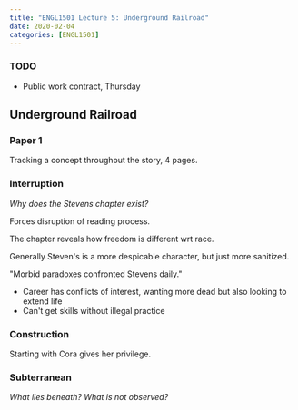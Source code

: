 ```yaml
---
title: "ENGL1501 Lecture 5: Underground Railroad"
date: 2020-02-04
categories: [ENGL1501]
---
```


### TODO

- Public work contract, Thursday

## Underground Railroad

### Paper 1

Tracking a concept throughout the story, 4 pages.

### Interruption

*Why does the Stevens chapter exist?*

Forces disruption of reading process.

The chapter reveals how freedom is different wrt race.

Generally Steven's is a more despicable character, but just more sanitized.

"Morbid paradoxes confronted Stevens daily."

- Career has conflicts of interest, wanting more dead but also looking to extend life
- Can't get skills without illegal practice

### Construction

Starting with Cora gives her privilege.

### Subterranean

*What lies beneath? What is not observed?*